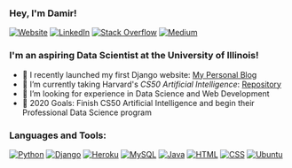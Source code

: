 ### Hey, I'm Damir!

[![Website](https://img.shields.io/website?down_color=lightgrey&down_message=DOWN&label=TEMIR.DEV&style=for-the-badge&up_color=green&up_message=UP&url=https%3A%2F%2Fwww.temir.dev)](https://www.temir.dev)
[![LinkedIn](https://img.shields.io/badge/LinkedIn-0077B5?style=for-the-badge&logo=linkedin&logoColor=white)](https://www.linkedin.com/in/damirtemir/)
[![Stack Overflow](https://img.shields.io/badge/Stack_Overflow-FE7A16?style=for-the-badge&logo=stack-overflow&logoColor=white)](https://stackoverflow.com/users/13912197/damir-temir)
[![Medium](	https://img.shields.io/badge/Medium-12100E?style=for-the-badge&logo=medium&logoColor=white)](https://damirtemir.medium.com/)

### I'm an aspiring Data Scientist at the University of Illinois!

- 🔭 I recently launched my first Django website: [My Personal Blog](https://www.temir.dev/)
- 🌱 I’m currently taking Harvard's <i>CS50 Artificial Intelligence</i>: [Repository](https://github.com/dtemir/harvard-CS50AI)
- :brain: I’m looking for experience in Data Science and Web Development
- :star2: 2020 Goals: Finish CS50 Artificial Intelligence and begin their Professional Data Science program

### Languages and Tools:

[![Python](https://img.shields.io/badge/Python-3776AB?style=for-the-badge&logo=python&logoColor=white)](https://github.com/dtemir/harvard-CS50AI)
[![Django](https://img.shields.io/badge/Django-092E20?style=for-the-badge&logo=django&logoColor=white)](https://github.com/dtemir/web-development)
[![Heroku](	https://img.shields.io/badge/Heroku-430098?style=for-the-badge&logo=heroku&logoColor=white)](https://github.com/dtemir/web-development)
[![MySQL](https://img.shields.io/badge/MySQL-00000F?style=for-the-badge&logo=mysql&logoColor=white)](https://github.com/dtemir/web-development)
[![Java](https://img.shields.io/badge/Java-ED8B00?style=for-the-badge&logo=java&logoColor=white)](https://github.com/dtemir/college-courses-CS)
[![HTML](https://img.shields.io/badge/HTML-239120?style=for-the-badge&logo=html5&logoColor=white)](https://github.com/dtemir/web-development)
[![CSS](https://img.shields.io/badge/CSS-239120?&style=for-the-badge&logo=css3&logoColor=white)](https://github.com/dtemir/web-development)
[![Ubuntu](https://img.shields.io/badge/Ubuntu-E95420?style=for-the-badge&logo=ubuntu&logoColor=white)](https://www.temir.dev)
    
<!--
**dtemir/dtemir** is a ✨ _special_ ✨ repository because its `README.md` (this file) appears on your GitHub profile.

Here are some ideas to get you started:

- 🔭 I’m currently working on ...
- 🌱 I’m currently learning ...
- 👯 I’m looking to collaborate on ...
- 🤔 I’m looking for help with ...
- 💬 Ask me about ...
- 📫 How to reach me: ...
- 😄 Pronouns: ...
- ⚡ Fun fact: ...
-->
